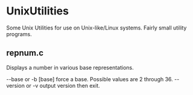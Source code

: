 # UnixUtilities
Some Unix Utilities for use on Unix-like/Linux systems. Fairly small utility programs.

## repnum.c

Displays a number in various base representations.

  --base or -b [base]   force a base. Possible values are 2 through 36.
  --version or -v       output version then exit.
